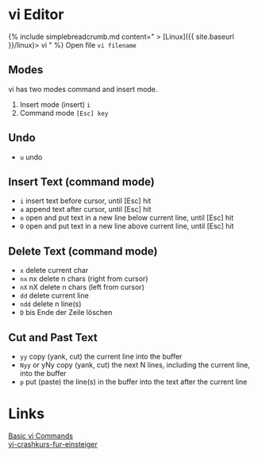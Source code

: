 # vi Editor
{% include simplebreadcrumb.md content=" > [Linux]({{ site.baseurl }}/linux)> vi " %}
Open file `vi filename`  
  
## Modes
vi has two modes command and insert mode.

1. Insert mode (insert) `i`
2. Command mode `[Esc] key`


## Undo
* `u`	undo

## Insert Text (command mode)
* `i`	insert text before cursor, until [Esc] hit
* `a`	append text after cursor, until [Esc] hit
* `o`	open and put text in a new line below current line, until [Esc] hit
* `O`	open and put text in a new line above current line, until [Esc] hit


## Delete Text (command mode)
* `x`  delete current char
* `nx`  nx delete n chars (right from cursor) 
* `nX`  nX delete n chars (left from cursor) 
* `dd`  delete current line
* `ndd`  delete n line(s)
* `D`  bis Ende der Zeile löschen 

## Cut and Past Text
* `yy`	copy (yank, cut) the current line into the buffer
* `Nyy` or yNy	copy (yank, cut) the next N lines, including the current line, into the buffer
* `p`	put (paste) the line(s) in the buffer into the text after the current line


# Links
[Basic vi Commands](https://www.cs.colostate.edu/helpdocs/vi.html)  
[vi-crashkurs-fur-einsteiger](http://netz10.de/2009/04/28/vi-crashkurs-fur-einsteiger/)